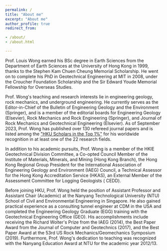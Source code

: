 ```yaml
---
permalink: /
title: "About me"
excerpt: "About me"
author_profile: true
redirect_from:

- /about/
- /about.html

---
```


Prof. Louis Wong earned his BSc degree in Earth Sciences from the Department of Earth Sciences at the University of Hong
Kong in 1999, thanks to the Stephen Kam Chuen Cheung Memorial Scholarship. He went on to complete his PhD in
Geotechnical Engineering at MIT in 2008, under the Croucher Foundation Scholarship and the Sir Edward Youde Memorial
Fellowship for Overseas Studies.

Prof. Wong's teaching and research interests lie in engineering geology, rock mechanics, and underground engineering. He
currently serves as the Editor-in-Chief of the Bulletin of Engineering Geology and the Environment (Springer), and is a
member of the editorial boards for Engineering Geology (Elsevier), Rock Mechanics and Rock Engineering (Springer), and
Journal of Rock Mechanics and Geotechnical Engineering (Elsevier). As of September 2023, Prof. Wong has published over 130
refereed journal papers and is listed among
the ["HKU Scholars in the Top 1%"](http://hub.hku.hk/local/top1pc/top1pc.jsp) for his worldwide recognition in at least
one of the 22 research fields.

In addition to his academic pursuits, Prof. Wong is a member of the HKIE Geotechnical Division Committee, a Co-opted
Council Member of the Institute of Materials, Minerals, and Mining (Hong Kong Branch), the Hong Kong Regional Group
President for the International Association of Engineering Geology and Environment (IAEG) Council, a Technical Assessor
for the Hong Kong Accreditation Service (HKAS), an External Member of the Assessment Committee for Logging Geologists (
CEDD).

Before joining HKU, Prof. Wong held the position of Assistant Professor and Assistant Chair (Academic) at the Nanyang
Technological University (NTU) School of Civil and Environmental Engineering in Singapore. He also gained practical
experience as a consulting tunnel engineer at CDM in the USA and completed the Engineering Geology Graduate (EGG)
training with the Geotechnical Engineering Office (GEO). His accomplishments include receiving the Richard Wolter's
Prize from the IAEG (2014), the Best Paper Award from the Journal of Computer and Geotechnics (2017), and the Best Paper
Award at the 53rd US Rock Mechanics/Geomechanics Symposium (2019). Furthermore, Prof. Wong's dedication to teaching was
recognized with the Nanyang Education Award at NTU for the academic year 2012/13.




